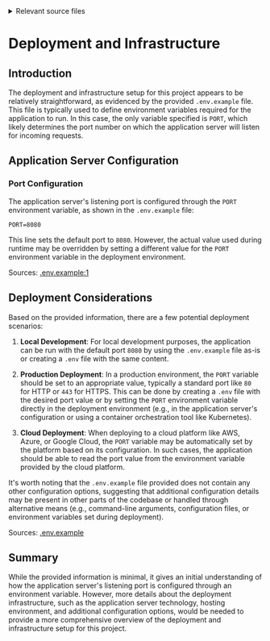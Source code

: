 <details>
<summary>Relevant source files</summary>

The following files were used as context for generating this wiki page:

- [.env.example](https://github.com/aanickode/access-control-service/blob/main/.env.example)
</details>

# Deployment and Infrastructure

## Introduction

The deployment and infrastructure setup for this project appears to be relatively straightforward, as evidenced by the provided `.env.example` file. This file is typically used to define environment variables required for the application to run. In this case, the only variable specified is `PORT`, which likely determines the port number on which the application server will listen for incoming requests.

## Application Server Configuration

### Port Configuration

The application server's listening port is configured through the `PORT` environment variable, as shown in the `.env.example` file:

```
PORT=8080
```

This line sets the default port to `8080`. However, the actual value used during runtime may be overridden by setting a different value for the `PORT` environment variable in the deployment environment.

Sources: [.env.example:1]()

## Deployment Considerations

Based on the provided information, there are a few potential deployment scenarios:

1. **Local Development**: For local development purposes, the application can be run with the default port `8080` by using the `.env.example` file as-is or creating a `.env` file with the same content.

2. **Production Deployment**: In a production environment, the `PORT` variable should be set to an appropriate value, typically a standard port like `80` for HTTP or `443` for HTTPS. This can be done by creating a `.env` file with the desired port value or by setting the `PORT` environment variable directly in the deployment environment (e.g., in the application server's configuration or using a container orchestration tool like Kubernetes).

3. **Cloud Deployment**: When deploying to a cloud platform like AWS, Azure, or Google Cloud, the `PORT` variable may be automatically set by the platform based on its configuration. In such cases, the application should be able to read the port value from the environment variable provided by the cloud platform.

It's worth noting that the `.env.example` file provided does not contain any other configuration options, suggesting that additional configuration details may be present in other parts of the codebase or handled through alternative means (e.g., command-line arguments, configuration files, or environment variables set during deployment).

Sources: [.env.example]()

## Summary

While the provided information is minimal, it gives an initial understanding of how the application server's listening port is configured through an environment variable. However, more details about the deployment infrastructure, such as the application server technology, hosting environment, and additional configuration options, would be needed to provide a more comprehensive overview of the deployment and infrastructure setup for this project.